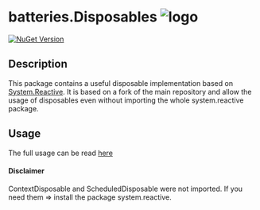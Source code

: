 ﻿# batteries.Disposables ![logo](https://raw.githubusercontent.com/gammasoft/fatcow/refs/heads/master/32x32/battery_charge.png)

[![NuGet Version](https://img.shields.io/nuget/vpre/batteries.Disposables)](https://www.nuget.org/packages/batteries.Disposables)

## Description

This package contains a useful disposable implementation based on [System.Reactive](https://github.com/dotnet/reactive).
It is based on a fork of the main repository and allow the usage of disposables even without importing the whole system.reactive package.

## Usage

The full usage can be read [here](https://introtorx.com/chapters/disposables)

#### Disclaimer
ContextDisposable and ScheduledDisposable were not imported.
If you need them => install the package system.reactive. 